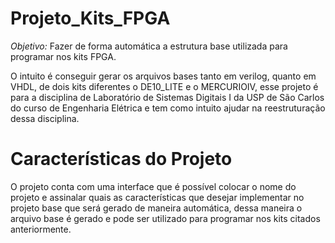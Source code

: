 # Projeto_Kits_FPGA
*Objetivo:*
Fazer de forma automática a estrutura base utilizada para programar nos kits FPGA.

O intuito é conseguir gerar os arquivos bases tanto em verilog, quanto em VHDL, de
dois kits diferentes o DE10_LITE e o MERCURIOIV, esse projeto é para a disciplina
de Laboratório de Sistemas Digitais I da USP de São Carlos do curso de Engenharia
Elétrica e tem como intuito ajudar na reestruturação dessa disciplina.

# Características do Projeto

O projeto conta com uma interface que é possível colocar o nome do projeto e assinalar
quais as características que desejar implementar no projeto base que será gerado de maneira
automática, dessa maneira o arquivo base é gerado e pode ser utilizado para programar nos kits
citados anteriormente.
